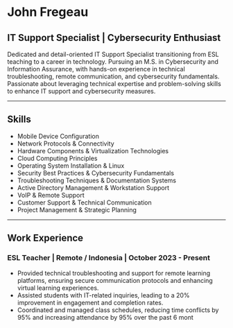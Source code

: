 # John Fregeau

## IT Support Specialist | Cybersecurity Enthusiast  

Dedicated and detail-oriented IT Support Specialist transitioning from ESL teaching to a career in technology. Pursuing an M.S. in Cybersecurity and Information Assurance, with hands-on experience in technical troubleshooting, remote communication, and cybersecurity fundamentals. Passionate about leveraging technical expertise and problem-solving skills to enhance IT support and cybersecurity measures.  

---

## Skills  
- Mobile Device Configuration  
- Network Protocols & Connectivity  
- Hardware Components & Virtualization Technologies  
- Cloud Computing Principles  
- Operating System Installation & Linux  
- Security Best Practices & Cybersecurity Fundamentals  
- Troubleshooting Techniques & Documentation Systems  
- Active Directory Management & Workstation Support  
- VoIP & Remote Support  
- Customer Support & Technical Communication  
- Project Management & Strategic Planning  

---

## Work Experience  

### ESL Teacher | Remote / Indonesia | October 2023 - Present  
- Provided technical troubleshooting and support for remote learning platforms, ensuring secure communication protocols and enhancing virtual learning experiences.  
- Assisted students with IT-related inquiries, leading to a 20% improvement in engagement and completion rates.  
- Coordinated and managed class schedules, reducing time conflicts by 95% and increasing attendance by 95% over the past 6 mont
